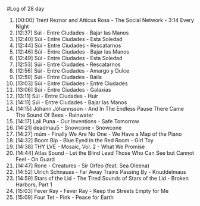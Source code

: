 #Log of 28 day

1. [00:00] Trent Reznor and Atticus Ross - The Social Network - 3:14 Every Night
1. [12:37] Súi - Entre Ciudades - Bajar las Manos
1. [12:40] Súi - Entre Ciudades - Esta Soledad
1. [12:44] Súi - Entre Ciudades - Rescatarnos
1. [12:46] Súi - Entre Ciudades - Bajar las Manos
1. [12:49] Súi - Entre Ciudades - Esta Soledad
1. [12:53] Súi - Entre Ciudades - Rescatarnos
1. [12:56] Súi - Entre Ciudades - Amargo y Dulce
1. [12:59] Súi - Entre Ciudades - Baila
1. [13:03] Súi - Entre Ciudades - Entre Ciudades
1. [13:06] Súi - Entre Ciudades - Galaxias
1. [13:11] Súi - Entre Ciudades - Huir
1. [14:11] Súi - Entre Ciudades - Bajar las Manos
1. [14:15] Jóhann Jóhannsson - And In The Endless Pause There Came The Sound Of Bees - Rainwater
1. [14:17] Lali Puna - Our Inventions - Safe Tomorrow
1. [14:21] deadmau5 - Snowcone - Snowcone
1. [14:27] múm - Finally We Are No One - We Have a Map of the Piano
1. [14:32] Boom Bip - Blue Eyed in the Red Room - Girl Toy
1. [14:38] THY LVE - Mosaic, Vol. 2 - What We Promise
1. [14:44] Atlas Sound - Let the Blind Lead Those Who Can See but Cannot Feel - On Guard
1. [14:47] Rone - Creatures - Sir Orfeo (feat. Sea Oleena)
1. [14:52] Ulrich Schnauss - Far Away Trains Passing By - Knuddelmaus
1. [14:59] Stars of the Lid - The Tired Sounds of Stars of the Lid - Broken Harbors, Part 1
1. [15:03] Fever Ray - Fever Ray - Keep the Streets Empty for Me
1. [15:09] Four Tet - Pink - Peace for Earth
